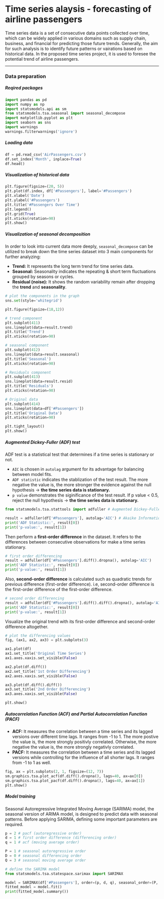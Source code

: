 # Time series alaysis - forecasting of airline passengers

Time series data is a set of consecutive data points collected over time, which can be widely applied in various domains such as supply chain, business, and financial for predicting those future trends. Generally, the aim for such analysis is to identify future patterns or vairations based on historical data. In the proposed time series project, it is used to foresee the potential trend of airline passengers.

---

### Data preparation
##### Reqired packages
```python
import pandas as pd
import numpy as np
import statsmodels.api as sm
from statsmodels.tsa.seasonal import seasonal_decompose
import matplotlib.pyplot as plt
import seaborn as sns
import warnings
warnings.filterwarnings('ignore')
```
##### Loading data
```python
df = pd.read_csv('AirPassengers.csv')
df.set_index('Month', inplace=True)
df.head()
```
##### Visualization of historical data
```python
plt.figure(figsize=(20, 5))
plt.plot(df.index, df['#Passengers'], label='#Passengers')
plt.xlabel('Date')
plt.ylabel('#Passengers')
plt.title('#Passengers Over Time')
plt.legend()
plt.grid(True)
plt.xticks(rotation=90)
plt.show()
```
##### Visualization of seasonal decomposition
In order to look into current data more deeply, `seasonal_decompose` can be utilized to break down the time series dataset into 3 main components for further analyzing:
* **Trend:** It represents the long term trend for time series data.
* **Seasonal:** Seasonality indicates the repeating & short term fluctuations grouped by seasons or cycles.
* **Residual (noise):** It shows the random variability remain after dropping the **trend** and **seasonality**.
```python
# plot the components in the graph
sns.set(style='whitegrid')

plt.figure(figsize=(18,12))

# trend component
plt.subplot(411)
sns.lineplot(data=result.trend)
plt.title('Trend')
plt.xticks(rotation=90)

# seasonal component
plt.subplot(412)
sns.lineplot(data=result.seasonal)
plt.title('Seasonal')
plt.xticks(rotation=90)

# Residuals component
plt.subplot(413)
sns.lineplot(data=result.resid)
plt.title('Residuals')
plt.xticks(rotation=90)

# Original data
plt.subplot(414)
sns.lineplot(data=df['#Passengers'])
plt.title('Original Data')
plt.xticks(rotation=90)

plt.tight_layout()
plt.show()
```
##### Augmented Dickey-Fuller (ADF) test
ADF test is a statistical test that determines if a time series is stationary or not. 
* `AIC` is chosen in `autolag` argument for its advantage for balancing between model fits.
* `ADF statistic` indicates the stablization of the test result. The more negative the value is, the more stronger the evidence against the null hypothesis -> __the time series data is stationary.__
* `p value` demonstrates the siginificance of the test result. If p value < 0.5, reject the null hypothesis -> __the time series data is stationary.__
```python
from statsmodels.tsa.stattools import adfuller # Augmented Dickey-Fuller Test

result = adfuller(df['#Passengers'], autolag='AIC') # Akaike Information Criterion
print('ADF Statistic:', result[0])
print('p-value:', result[1])
```
Then perform a **first-order difference** in the dataset. It refers to the differences between consecutive observations for make a time series stationary.
```python
# first order differencing
result = adfuller(df['#Passengers'].diff().dropna(), autolag='AIC')
print('ADF Statistic:', result[0])
print('p-value:', result[1])
``` 
Also, **second-order difference** is calculated such as quadratic trends for previous difference (first-order difference). i.e, second-order difference is the first-order difference of the first-order difference.
```python
# second order differencing
result = adfuller(df['#Passengers'].diff().diff().dropna(), autolag='AIC')
print('ADF Statistic:', result[0])
print('p-value:', result[1])
```
Visualize the original trend with its first-order difference and second-order difference altogether.
```python
# plot the differencing values
fig, (ax1, ax2, ax3) = plt.subplots(3)

ax1.plot(df)
ax1.set_title('Original Time Series')
ax1.axes.xaxis.set_visible(False)

ax2.plot(df.diff())
ax2.set_title('1st Order Differencing')
ax2.axes.xaxis.set_visible(False)

ax3.plot(df.diff().diff())
ax3.set_title('2nd Order Differencing')
ax3.axes.xaxis.set_visible(False)

plt.show()
```
##### Autocorrelation Function (ACF) and Partial Autocorrelation Function (PACF)
* **ACF:** It measures the correlation between a time series and its lagged versions over different time lags. It ranges from -1 to 1. The more postive the value is, the more strongly positivly correlated. Otherwise, the more negative the value is, the more strongly negativly correlated.
* **PACF:** It measures the correlation between a time series and its lagged versions while controlling for the influence of all shorter lags. It ranges from -1 to 1 as well.
```python
fig, ax = plt.subplots(2, 1, figsize=(12, 7))
sm.graphics.tsa.plot_acf(df.diff().dropna(), lags=40, ax=ax[0])
sm.graphics.tsa.plot_pacf(df.diff().dropna(), lags=40, ax=ax[1])
plt.show()
```

##### Model training
Seasonal Autoregressive Integrated Moving Average (SARIMA) model, the seasonal version of ARIMA model, is designed to predict data with seasonal patterns. Before applying SARIMA, defining some important parameters are required.
```python
p = 2 # pacf (autoregressive order)
d = 1 # first order difference (differencing order)
q = 1 # acf (moving average order)

P = 1 # seasonal autoregressive order
D = 0 # seasonal differencing order
Q = 3 # seasonal moving average order

# define the SARIMA model
from statsmodels.tsa.statespace.sarimax import SARIMAX

model = SARIMAX(df['#Passengers'], order=(p, d, q), seasonal_order=(P, D, Q, seasonal_period))
fitted_model = model.fit()
print(fitted_model.summary())
```

